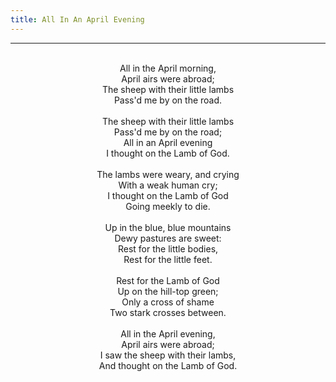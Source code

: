 ```yaml
---
title: All In An April Evening
---
```


---
<center>
<br/>
All in the April morning, <br/>
April airs were abroad; <br/>
The sheep with their little lambs <br/>
Pass'd me by on the road. <br/>
<br/>
The sheep with their little lambs <br/>
Pass'd me by on the road; <br/>
All in an April evening <br/>
I thought on the Lamb of God. <br/>
<br/>
The lambs were weary, and crying <br/>
With a weak human cry; <br/>
I thought on the Lamb of God <br/>
Going meekly to die. <br/>
<br/>
Up in the blue, blue mountains <br/>
Dewy pastures are sweet: <br/>
Rest for the little bodies, <br/>
Rest for the little feet. <br/>
<br/>
Rest for the Lamb of God <br/>
Up on the hill-top green; <br/>
Only a cross of shame <br/>
Two stark crosses between. <br/>
<br/>
All in the April evening, <br/>
April airs were abroad; <br/>
I saw the sheep with their lambs, <br/>
And thought on the Lamb of God. <br/>

</center>